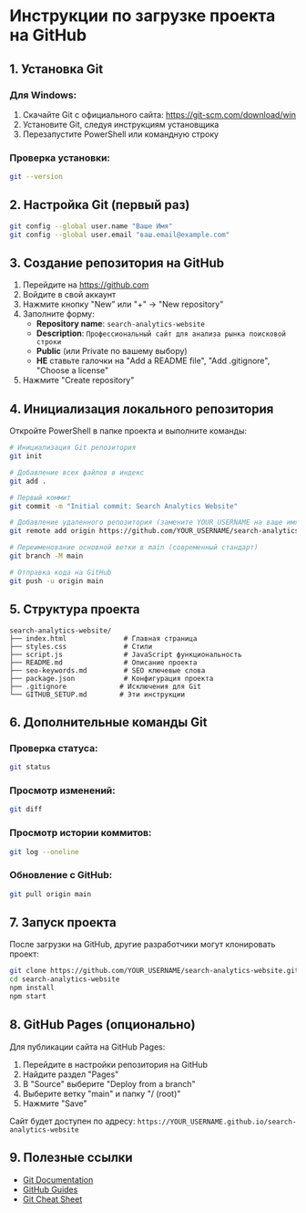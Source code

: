 # Инструкции по загрузке проекта на GitHub

## 1. Установка Git

### Для Windows:
1. Скачайте Git с официального сайта: https://git-scm.com/download/win
2. Установите Git, следуя инструкциям установщика
3. Перезапустите PowerShell или командную строку

### Проверка установки:
```bash
git --version
```

## 2. Настройка Git (первый раз)

```bash
git config --global user.name "Ваше Имя"
git config --global user.email "ваш.email@example.com"
```

## 3. Создание репозитория на GitHub

1. Перейдите на https://github.com
2. Войдите в свой аккаунт
3. Нажмите кнопку "New" или "+" → "New repository"
4. Заполните форму:
   - **Repository name**: `search-analytics-website`
   - **Description**: `Профессиональный сайт для анализа рынка поисковой строки`
   - **Public** (или Private по вашему выбору)
   - **НЕ** ставьте галочки на "Add a README file", "Add .gitignore", "Choose a license"
5. Нажмите "Create repository"

## 4. Инициализация локального репозитория

Откройте PowerShell в папке проекта и выполните команды:

```bash
# Инициализация Git репозитория
git init

# Добавление всех файлов в индекс
git add .

# Первый коммит
git commit -m "Initial commit: Search Analytics Website"

# Добавление удаленного репозитория (замените YOUR_USERNAME на ваше имя пользователя)
git remote add origin https://github.com/YOUR_USERNAME/search-analytics-website.git

# Переименование основной ветки в main (современный стандарт)
git branch -M main

# Отправка кода на GitHub
git push -u origin main
```

## 5. Структура проекта

```
search-analytics-website/
├── index.html              # Главная страница
├── styles.css              # Стили
├── script.js               # JavaScript функциональность
├── README.md               # Описание проекта
├── seo-keywords.md         # SEO ключевые слова
├── package.json            # Конфигурация проекта
├── .gitignore             # Исключения для Git
└── GITHUB_SETUP.md        # Эти инструкции
```

## 6. Дополнительные команды Git

### Проверка статуса:
```bash
git status
```

### Просмотр изменений:
```bash
git diff
```

### Просмотр истории коммитов:
```bash
git log --oneline
```

### Обновление с GitHub:
```bash
git pull origin main
```

## 7. Запуск проекта

После загрузки на GitHub, другие разработчики могут клонировать проект:

```bash
git clone https://github.com/YOUR_USERNAME/search-analytics-website.git
cd search-analytics-website
npm install
npm start
```

## 8. GitHub Pages (опционально)

Для публикации сайта на GitHub Pages:

1. Перейдите в настройки репозитория на GitHub
2. Найдите раздел "Pages"
3. В "Source" выберите "Deploy from a branch"
4. Выберите ветку "main" и папку "/ (root)"
5. Нажмите "Save"

Сайт будет доступен по адресу: `https://YOUR_USERNAME.github.io/search-analytics-website`

## 9. Полезные ссылки

- [Git Documentation](https://git-scm.com/doc)
- [GitHub Guides](https://guides.github.com/)
- [Git Cheat Sheet](https://education.github.com/git-cheat-sheet-education.pdf) 